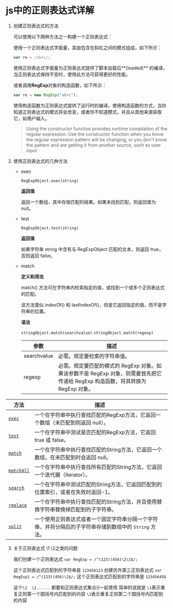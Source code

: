 # js中的正则表达式详解

1. 创建正则表达式的方法
   
   可以使用以下两种方法之一构建一个正则表达式：
   
   使用一个正则表达式字面量，其由包含在斜杠之间的模式组成，如下所示：
   
   ```js
   var re = /ab+c/;
   ```
   
   使用正则表达式字面量为正则表达式提供了脚本加载后**\(loaded\)** 的编译。当正则表达式保持不变时，使用此方法可获得更好的性能。
   
   或者调用**RegExp**对象的构造函数，如下所示：
   
   ```js
   var re = new RegExp("ab+c");
   ```
   
   使用构造函数为正则表达式提供了运行时的编译。使用构造函数的方式，当你知道正则表达式的模式将会改变，或者你不知道模式，并且从其他来源获取它，如用户输入。
   
   > Using the constructor function provides runtime compilation of the regular expression. Use the constructor function when you know the regular expression pattern will be changing, or you don't know the pattern and are getting it from another source, such as user input

2. 使用正则表达式的几种方法
   
   - exec
     
     `RegExpObject.exec(string)`
     
     **返回值**
     
     返回一个数组，其中存放匹配的结果。如果未找到匹配，则返回值为 null。
   
   - test
     
     `RegExpObject.test(string)`
     
     **返回值**
     
     如果字符串 string 中含有与 RegExpObject 匹配的文本，则返回 true，否则返回 false。
   
   - match
     
     **定义和用法**
     
     match() 方法可在字符串内检索指定的值，或找到一个或多个正则表达式的匹配。
     
     该方法类似 indexOf() 和 lastIndexOf()，但是它返回指定的值，而不是字符串的位置。
     
     **语法**
     
     `stringObject.match(searchvalue)`
     `stringObject.match(regexp)`
     
     | 参数          | 描述                                                                               |
     | ----------- | -------------------------------------------------------------------------------- |
     | searchvalue | 必需。规定要检索的字符串值。                                                                   |
     | regexp      | 必需。规定要匹配的模式的 RegExp 对象。如果该参数不是 RegExp 对象，则需要首先把它传递给 RegExp 构造函数，将其转换为 RegExp 对象。 |

| 方法                                                                                                                                                                                                                            | 描述                                                       |
| ----------------------------------------------------------------------------------------------------------------------------------------------------------------------------------------------------------------------------- | -------------------------------------------------------- |
| [`exec`](https://developer.mozilla.org/zh-CN/docs/Web/JavaScript/Reference/Global_Objects/RegExp/exec "exec() 方法在一个指定字符串中执行一个搜索匹配。返回一个结果数组或 null。")                                                                           | 一个在字符串中执行查找匹配的RegExp方法，它返回一个数组（未匹配到则返回 null）。            |
| [`test`](https://developer.mozilla.org/zh-CN/docs/Web/JavaScript/Reference/Global_Objects/RegExp/test "test() 方法执行一个检索，用来查看正则表达式与指定的字符串是否匹配。返回 true 或 false。")                                                                | 一个在字符串中测试是否匹配的RegExp方法，它返回 true 或 false。                 |
| [`match`](https://developer.mozilla.org/zh-CN/docs/Web/JavaScript/Reference/Global_Objects/String/match "match() 方法检索返回一个字符串匹配正则表达式的的结果。")                                                                                    | 一个在字符串中执行查找匹配的String方法，它返回一个数组，在未匹配到时会返回 null。           |
| [`matchAll`](https://developer.mozilla.org/zh-CN/docs/Web/JavaScript/Reference/Global_Objects/String/matchAll "matchAll() 方法返回一个包含所有匹配正则表达式及分组捕获结果的迭代器。")                                                                     | 一个在字符串中执行查找所有匹配的String方法，它返回一个迭代器（iterator）。             |
| [`search`](https://developer.mozilla.org/zh-CN/docs/Web/JavaScript/Reference/Global_Objects/String/search "search() 方法执行正则表达式和 String 对象之间的一个搜索匹配。")                                                                          | 一个在字符串中测试匹配的String方法，它返回匹配到的位置索引，或者在失败时返回-1。             |
| [`replace`](https://developer.mozilla.org/zh-CN/docs/Web/JavaScript/Reference/Global_Objects/String/replace "replace() 方法返回一个由替换值（replacement）替换一些或所有匹配的模式（pattern）后的新字符串。模式可以是一个字符串或者一个正则表达式，替换值可以是一个字符串或者一个每次匹配都要调用的回调函数。") | 一个在字符串中执行查找匹配的String方法，并且使用替换字符串替换掉匹配到的子字符串。             |
| [`split`](https://developer.mozilla.org/zh-CN/docs/Web/JavaScript/Reference/Global_Objects/String/split "split() 方法使用指定的分隔符字符串将一个String对象分割成字符串数组，以将字符串分隔为子字符串，以确定每个拆分的位置。")                                                  | 一个使用正则表达式或者一个固定字符串分隔一个字符串，并将分隔后的子字符串存储到数组中的 `String` 方法。 |

3. 关于正则表达式 \1 \2之类的问题
   
   我们创建一个正则表达式
   `var RegExp = /^(123)(456)\2\1$/;`
   
   这个正则表达式匹配到的字符串是
   `123456123`
   创建另外第三正则表达式
   `var RegExp1 = /^(123)(456)\2$/;`
   这个正则表达式匹配到的字符串是
   `123456456`
   
   这个`\1  \2......`  都要和正则表达式集合()一起使用
   简单的说就是
   `\1`表示重复正则第一个圆括号内匹配到的内容
   `\2`表示重复正则第二个圆括号内匹配到的内容
